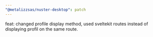 ```yaml
---
"@metalizzsas/nuster-desktop": patch
---
```


feat: changed profile display method, used sveltekit routes instead of displaying profil on the same route.
